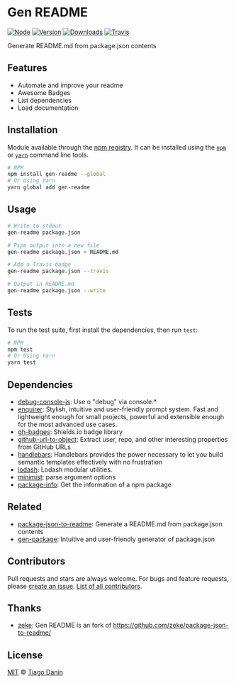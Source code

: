 # Gen README
[![Node](https://img.shields.io/node/v/gen-readme.svg?style=flat-square)](https://npmjs.org/package/gen-readme)
[![Version](https://img.shields.io/npm/v/gen-readme.svg?style=flat-square)](https://npmjs.org/package/gen-readme)
[![Downloads](https://img.shields.io/npm/dt/gen-readme.svg?style=flat-square)](https://npmjs.org/package/gen-readme)
[![Travis](https://img.shields.io/travis/TiagoDanin/Gen-README.svg?branch=master&style=flat-square)](https://travis-ci.org/TiagoDanin/Gen-README)

Generate README.md from package.json contents

## Features
- Automate and improve your readme
- Awesome Badges
- List dependencies
- Load documentation

## Installation
Module available through the
[npm registry](https://www.npmjs.com/). It can be installed using the
[`npm`](https://docs.npmjs.com/getting-started/installing-npm-packages-locally)
or
[`yarn`](https://yarnpkg.com/en/)
command line tools.

```sh
# NPM
npm install gen-readme --global
# Or Using Yarn
yarn global add gen-readme
```

## Usage
```sh
# Write to stdout
gen-readme package.json

# Pipe output into a new file
gen-readme package.json > README.md

# Add a Travis badge
gen-readme package.json --travis

# Output in README.md
gen-readme package.json --write

```

## Tests
To run the test suite, first install the dependencies, then run `test`:

```sh
# NPM
npm test
# Or Using Yarn
yarn test
```

## Dependencies
- [debug-console-js](https://ghub.io/debug-console-js): Use o &quot;debug&quot; via console.*
- [enquirer](https://ghub.io/enquirer): Stylish, intuitive and user-friendly prompt system. Fast and lightweight enough for small projects, powerful and extensible enough for the most advanced use cases.
- [gh-badges](https://ghub.io/gh-badges): Shields.io badge library
- [github-url-to-object](https://ghub.io/github-url-to-object): Extract user, repo, and other interesting properties from GitHub URLs
- [handlebars](https://ghub.io/handlebars): Handlebars provides the power necessary to let you build semantic templates effectively with no frustration
- [lodash](https://ghub.io/lodash): Lodash modular utilities.
- [minimist](https://ghub.io/minimist): parse argument options
- [package-info](https://ghub.io/package-info): Get the information of a npm package


## Related
- [package-json-to-readme](https://ghub.io/package-json-to-readme): Generate a README.md from package.json contents
- [gen-package](https://ghub.io/gen-package): Intuitive and user-friendly generator of package.json

## Contributors
Pull requests and stars are always welcome. For bugs and feature requests, please [create an issue](https://github.com/TiagoDanin/Gen-README/issues). [List of all contributors](https://github.com/TiagoDanin/Gen-README/graphs/contributors).

## Thanks
- [zeke](https://github.com/zeke/package-json-to-readme/): Gen README is an fork of https://github.com/zeke/package-json-to-readme/

## License
[MIT](LICENSE) © [Tiago Danin](https://TiagoDanin.github.io)
